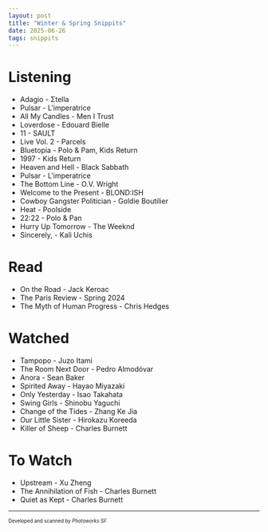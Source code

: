 ```yaml
---
layout: post
title: "Winter & Spring Snippits"
date: 2025-06-26
tags: snippits
---
```


# Listening

- Adagio - Σtella
- Pulsar - L'imperatrice
- All My Candles - Men I Trust
- Loverdose - Edouard Bielle
- 11 - SAULT
- Live Vol. 2 - Parcels
- Bluetopia - Polo & Pam, Kids Return
- 1997 - Kids Return
- Heaven and Hell - Black Sabbath
- Pulsar - L'imperatrice
- The Bottom Line - O.V. Wright
- Welcome to the Present - BLOND:ISH
- Cowboy Gangster Politician - Goldie Boutilier
- Heat - Poolside
- 22:22 - Polo & Pan
- Hurry Up Tomorrow - The Weeknd
- Sincerely, - Kali Uchis

# Read

- On the Road - Jack Keroac
- The Paris Review - Spring 2024
- The Myth of Human Progress - Chris Hedges


# Watched

- Tampopo - Juzo Itami
- The Room Next Door - Pedro Almodóvar
- Anora - Sean Baker
- Spirited Away - Hayao Miyazaki
- Only Yesterday - Isao Takahata
- Swing Girls - Shinobu Yaguchi
- Change of the Tides - Zhang Ke Jia
- Our Little Sister - Hirokazu Koreeda
- Killer of Sheep - Charles Burnett

# To Watch
- Upstream - Xu Zheng
- The Annihilation of Fish - Charles Burnett
- Quiet as Kept - Charles Burnett

---

<sub><sup>Developed and scanned by *Photoworks SF*</sup></sub>
